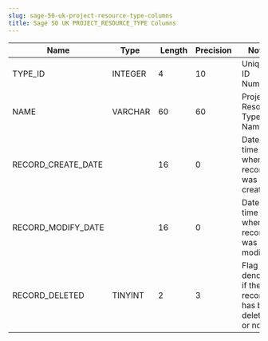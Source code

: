 ```yaml
---
slug: sage-50-uk-project-resource-type-columns
title: Sage 50 UK PROJECT_RESOURCE_TYPE Columns
---
```

| Name | Type  |  Length | Precision  |  Notes  | Example |
| --- | --- | --- | --- | --- | --- |
| TYPE_ID | INTEGER | 4 | 10 | Unique ID Number | 1 |
| NAME | VARCHAR | 60 | 60 | Project Resource Type Name | Labour |
| RECORD_CREATE_DATE |  | 16 | 0 | Date and time when the record was created. | 27/04/2010 17:16:58 |
| RECORD_MODIFY_DATE |  | 16 | 0 | Date and time when the record was modified. | 04/08/2017 14:18:53 |
| RECORD_DELETED | TINYINT | 2 | 3 | Flag denoting if the record has been deleted or not. | 0 |
